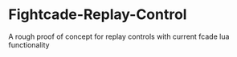 # Fightcade-Replay-Control
A rough proof of concept for replay controls with current fcade lua functionality
